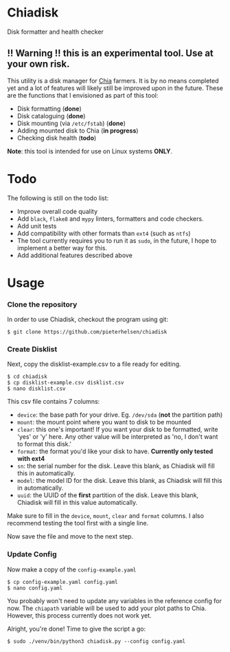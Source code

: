# Chiadisk
Disk formatter and health checker

## !! Warning !! this is an experimental tool. Use at your own risk.

This utility is a disk manager for [Chia](https://www.chia.net/) farmers. It is by no means completed yet and a lot of 
features will likely still be improved upon in the future. These are the
functions that I envisioned as part of this tool:

- Disk formatting (**done**)
- Disk cataloguing (**done**)  
- Disk mounting (via `/etc/fstab`) (**done**)
- Adding mounted disk to Chia (**in progress**)
- Checking disk health (**todo**)

**Note**: this tool is intended for use on Linux systems **ONLY**.

# Todo

The following is still on the todo list:

- Improve overall code quality
- Add `black`, `flake8` and `mypy` linters, formatters and code checkers.
- Add unit tests
- Add compatibility with other formats than `ext4` (such as `ntfs`)  
- The tool currently requires you to run it as `sudo`, in the future, I hope to implement a better way for this.
- Add additional features described above


# Usage

### Clone the repository

In order to use Chiadisk, checkout the program using git:

```
$ git clone https://github.com/pieterhelsen/chiadisk 
```

### Create Disklist

Next, copy the disklist-example.csv to a file ready for editing.

```
$ cd chiadisk
$ cp disklist-example.csv disklist.csv
$ nano disklist.csv
```

This csv file contains 7 columns:

- `device`: the base path for your drive. Eg. `/dev/sda` (**not** the partition path)
- `mount`: the mount point where you want to disk to be mounted
- `clear`: this one's important! If you want your disk to be formatted, write 'yes' or 'y' here. Any other value will
be interpreted as 'no, I don't want to format this disk.'
- `format`: the format you'd like your disk to have. **Currently only tested with ext4**
- `sn`: the serial number for the disk. Leave this blank, as Chiadisk will fill this in automatically.
- `model`: the model ID for the disk. Leave this blank, as Chiadisk will fill this in automatically.
- `uuid`: the UUID of the **first** partition of the disk. Leave this blank, Chiadisk will fill in this value
  automatically. 
  
Make sure to fill in the `device`, `mount`, `clear` and `format` columns.
I also recommend testing the tool first with a single line. 

Now save the file and move to the next step. 

### Update Config

Now make a copy of the `config-example.yaml`

```
$ cp config-example.yaml config.yaml
$ nano config.yaml
```

You probably won't need to update any variables in the reference config for now. 
The `chiapath` variable will be used to add your plot paths to Chia. However, this process currently does not work yet. 

Alright, you're done! Time to give the script a go:

```
$ sudo ./venv/bin/python3 chiadisk.py --config config.yaml
```
